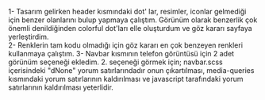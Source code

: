 1- Tasarım gelirken header kısmındaki dot' lar, resimler, iconlar gelmediği için benzer olanlarını bulup yapmaya çalıştım. Görünüm olarak benzerlik çok önemli denildiğinden colorful dot'ları elle oluşturdum ve göz kararı sayfaya yerleştirdim.  
2- Renklerin tam kodu olmadığı için göz kararı en çok benzeyen renkleri kullanmaya çalıştım. 
3- Navbar kısmının telefon görüntüsü için 2 adet görünüm seçeneği ekledim. 2. seçeneği görmek için;  navbar.scss içerisindeki "dNone" yorum satırlarındadır onun çıkartılması, media-queries kısmındaki yorum satırlarının kaldırılması ve javascript tarafındaki yorum satırlarının kaldırılması yeterlidir. 
